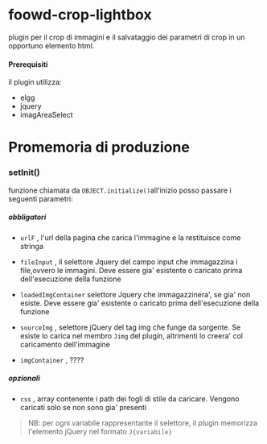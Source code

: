 # foowd-crop-lightbox

plugin per il crop di immagini e il salvataggio dei parametri di crop in un opportuno elemento html.

#### Prerequisiti

il plugin utilizza:
- elgg
- jquery
- imagAreaSelect

# Promemoria di produzione

### setInit()

funzione chiamata da `OBJECT.initialize()`all'inizio posso passare i seguenti parametri:

##### obbligatori

- `urlF` , l'url della pagina che carica l'immagine e la restituisce come stringa

- `fileInput` , il selettore Jquery  del campo input che immagazzina i file,ovvero le immagini. Deve essere gia' esistente o caricato prima dell'esecuzione della funzione

- `loadedImgContainer` selettore Jquery che immagazzinera', se gia' non esiste. Deve essere gia' esistente o caricato prima dell'esecuzione della funzione

- `sourceImg` , selettore jQuery del tag img che funge da sorgente. Se esiste lo carica nel membro `Jimg`  del plugin, altrimenti lo creera' col caricamento dell'immagine

- `imgContainer` , ????

##### opzionali

- `css` , array contenente i path dei fogli di stile da caricare. Vengono caricati solo se non sono gia' presenti

> NB:
>       per ogni variabile rappresentante il selettore, il plugin memorizza l'elemento jQuery nel formato `J{variabile}`



